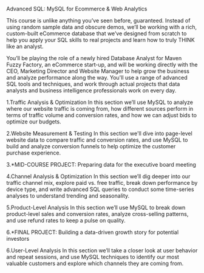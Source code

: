 Advanced SQL: MySQL for Ecommerce & Web Analytics

This course is unlike anything you’ve seen before, guaranteed. Instead of using random sample data and obscure demos, we’ll be working with a rich, custom-built eCommerce database that we’ve designed from scratch to help you apply your SQL skills to real projects and learn how to truly THINK like an analyst.



You’ll be playing the role of a newly hired Database Analyst for Maven Fuzzy Factory, an eCommerce start-up, and will be working directly with the CEO, Marketing Director and Website Manager to help grow the business and analyze performance along the way. You'll use a range of advanced SQL tools and techniques, and work through actual projects that data analysts and business intelligence professionals work on every day.


1.Traffic Analysis & Optimization
In this section we’ll use MySQL to analyze where our website traffic is coming from, how different sources perform in terms of traffic volume and conversion rates, and how we can adjust bids to optimize our budgets.



2.Website Measurement & Testing
In this section we'll dive into page-level website data to compare traffic and conversion rates, and use MySQL to build and analyze conversion funnels to help optimize the customer purchase experience.



3.*MID-COURSE PROJECT: 
Preparing data for the executive board meeting



4.Channel Analysis & Optimization
In this section we’ll dig deeper into our traffic channel mix, explore paid vs. free traffic, break down performance by device type, and write advanced SQL queries to conduct some time-series analyses to understand trending and seasonality.


5.Product-Level Analysis
In this section we’ll use MySQL to break down product-level sales and conversion rates, analyze cross-selling patterns, and use refund rates to keep a pulse on quality.

6.*FINAL PROJECT: 
Building a data-driven growth story for potential investors

6.User-Level Analysis
In this section we’ll take a closer look at user behavior and repeat sessions, and use MySQL techniques to identify our most valuable customers and explore which channels they are coming from.
